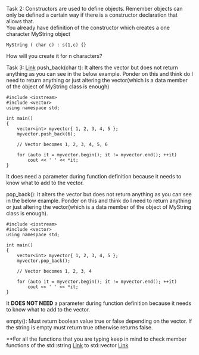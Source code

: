 
Task 2: Constructors are used to define objects. Remember objects can only be defined a certain way if there is a constructor declaration that allows that.          
You already have definition of the constructor which creates a one character MyString object
```
MyString ( char c) : s(1,c) {}
```
How will you create it for n characters?               


Task 3: 
[Link](https://www.geeksforgeeks.org/vectorpush_back-vectorpop_back-c-stl/)
push_back(char t): It alters the vector but does not return anything as you can see in the below example. Ponder on this and think do I need to return anything or just altering the vector(which is a data member of the object of MyString class is enough)
```
#include <iostream>
#include <vector>
using namespace std;
  
int main()
{
    vector<int> myvector{ 1, 2, 3, 4, 5 };
    myvector.push_back(6);
  
    // Vector becomes 1, 2, 3, 4, 5, 6
  
    for (auto it = myvector.begin(); it != myvector.end(); ++it)
        cout << ' ' << *it;
}
```
It does need a parameter during function definition because it needs to know what to add to the vector.                


pop_back(): It alters the vector but does not return anything as you can see in the below example. Ponder on this and think do I need to return anything or just altering the vector(which is a data member of the object of MyString class is enough).
```
#include <iostream>
#include <vector>
using namespace std;
  
int main()
{
    vector<int> myvector{ 1, 2, 3, 4, 5 };
    myvector.pop_back();
  
    // Vector becomes 1, 2, 3, 4
  
    for (auto it = myvector.begin(); it != myvector.end(); ++it)
        cout << ' ' << *it;
}
```
It **DOES NOT NEED** a parameter during function definition because it needs to know what to add to the vector.

empty(): Must return boolean value true or false depending on the vector. If the string is empty must return true otherwise returns false.

**For all the functions that you are typing keep in mind to check member functions of the std::string [Link](https://cplusplus.com/reference/string/string/) to std::vector [Link](https://en.cppreference.com/w/cpp/container/vector) 


